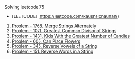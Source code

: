 Solving leetcode 75

- [LEETCODE] (https://leetcode.com/kaushalchauhan/)

1. [Problem - 1768. Merge Strings Alternately](https://leetcode.com/problems/merge-strings-alternately/description)
2. [Problem - 1071. Greatest Common Divisor of Strings](https://leetcode.com/problems/greatest-common-divisor-of-strings/description)
3. [Problem - 1431. Kids With the Greatest Number of Candies](https://leetcode.com/problems/kids-with-the-greatest-number-of-candies/descriptions)
4. [Problem - 605. Can Place Flowers](https://leetcode.com/problems/can-place-flowers/description)
5. [Problem - 345. Reverse Vowels of a String](https://leetcode.com/problems/reverse-vowels-of-a-string/description)
6. [Problem - 151. Reverse Words in a String](https://leetcode.com/problems/reverse-words-in-a-string)
